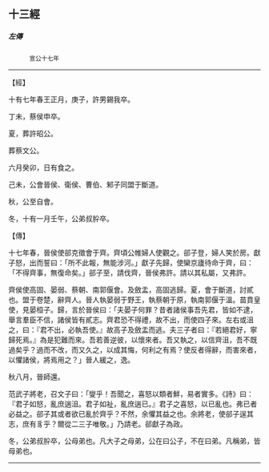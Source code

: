 

## 十三經

##### 左傳
　　　`宣公十七年`

* * *

【經】

十有七年春王正月，庚子，許男錫我卒。

丁未，蔡侯申卒。

夏，葬許昭公。

葬蔡文公。

六月癸卯，日有食之。

己未，公會晉侯、衛侯、曹伯、邾子同盟于斷道。

秋，公至自會。

冬，十有一月壬午，公弟叔肸卒。

【傳】

十七年春，晉侯使郤克徵會于齊。齊頃公帷婦人使觀之。郤子登，婦人笑於房。獻子怒，出而誓曰：「所不此報，無能涉河。」獻子先歸，使欒京廬待命于齊，曰：「不得齊事，無復命矣。」郤子至，請伐齊，晉侯弗許。請以其私屬，又弗許。

齊侯使高固、晏弱、蔡朝、南郭偃會。及斂盂，高固逃歸。夏，會于斷道，討貳也。盟于卷楚，辭齊人。晉人執晏弱于野王，執蔡朝于原，執南郭偃于溫。苗賁皇使，見晏桓子。歸，言於晉侯曰：「夫晏子何罪？昔者諸侯事吾先君，皆如不逮，舉言羣臣不信，諸侯皆有貳志。齊君恐不得禮，故不出，而使四子來。左右或沮之，曰：『君不出，必執吾使。』故高子及斂盂而逃。夫三子者曰：『若絕君好，寧歸死焉。』為是犯難而來。吾若善逆彼，以懷來者。吾又執之，以信齊沮，吾不既過矣乎？過而不改，而又久之，以成其悔，何利之有焉？使反者得辭，而害來者，以懼諸侯，將焉用之？」晉人緩之，逸。

秋八月，晉師還。

范武子將老，召文子曰：「燮乎！吾聞之，喜怒以類者鮮，易者實多。《詩》曰：『君子如怒，亂庶遄沮。君子如祉，亂庶遄已。』君子之喜怒，以已亂也。弗已者必益之。郤子其或者欲已亂於齊乎？不然，余懼其益之也。余將老，使郤子逞其志，庶有豸乎？爾從二三子唯敬。」乃請老。郤獻子為政。

冬，公弟叔肸卒，公母弟也。凡大子之母弟，公在曰公子，不在曰弟。凡稱弟，皆母弟也。

* * *

